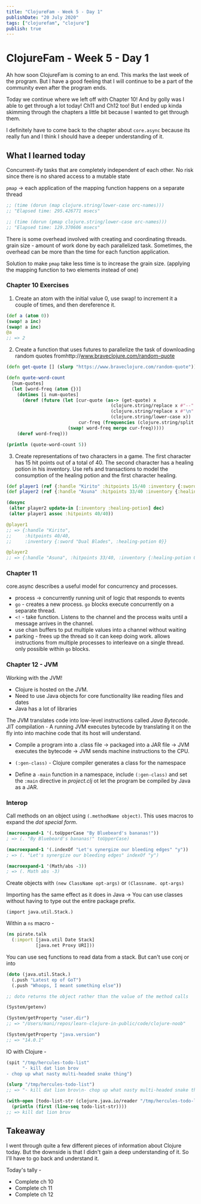 ```yaml
---
title: "ClojureFam - Week 5 - Day 1"
publishDate: "20 July 2020"
tags: ["clojurefam", "clojure"]
publish: true
---
```


# ClojureFam - Week 5 - Day 1

Ah how soon ClojureFam is coming to an end. This marks the last week of the program. But I have a good feeling that I will continue to be a part of the community even after the program ends.

Today we continue where we left off with Chapter 10! And by golly was I able to get through a lot today! Ch11 and Ch12 too! But I ended up kinda skimming through the chapters a little bit because I wanted to get through them.

I definitely have to come back to the chapter about `core.async` because its really fun and I think I should have a deeper understanding of it.

## What I learned today

Concurrent-ify tasks that are completely independent of each other.
No risk since there is no shared access to a mutable state

`pmap` -> each application of the mapping function happens on a separate thread

```clojure
;; (time (dorun (map clojure.string/lower-case orc-names)))
;; "Elapsed time: 295.426771 msecs"

;; (time (dorun (pmap clojure.string/lower-case orc-names)))
;; "Elapsed time: 129.370606 msecs"
```

There is some overhead involved with creating and coordinating threads.
grain size - amount of work done by each parallelized task. Sometimes, the overhead can be more than the time for each function application.

Solution to make `pmap` take less time is to increase the grain size. (applying the mapping function to two elements instead of one)

### Chapter 10 Exercises

1. Create an atom with the initial value 0, use swap! to increment it a couple of times, and then dereference it.

```clojure
(def a (atom 0))
(swap! a inc)
(swap! a inc)
@a
;; => 2
```

2. Create a function that uses futures to parallelize the task of downloading random quotes fromhttp://www.braveclojure.com/random-quote

```clojure
(defn get-quote [] (slurp "https://www.braveclojure.com/random-quote"))

(defn quote-word-count
  [num-quotes]
  (let [word-freq (atom {})]
    (dotimes [i num-quotes]
      (deref (future (let [cur-quote (as-> (get-quote) x
                                       (clojure.string/replace x #"--" "")
                                       (clojure.string/replace x #"\n" "")
                                       (clojure.string/lower-case x))
                           cur-freq (frequencies (clojure.string/split cur-quote #" "))]
                       (swap! word-freq merge cur-freq)))))
    (deref word-freq)))

(println (quote-word-count 5))
```

3. Create representations of two characters in a game. The first character has 15 hit points out of a total of 40. The second character has a healing potion in his inventory. Use refs and transactions to model the consumption of the healing potion and the first character healing.

```clojure
(def player1 (ref {:handle "Kirito" :hitpoints 15/40 :inventory {:sword "Dual Blades" :healing-potion 0}}))
(def player2 (ref {:handle "Asuna" :hitpoints 33/40 :inventory {:healing-potion 1}}))

(dosync
 (alter player2 update-in [:inventory :healing-potion] dec)
 (alter player1 assoc :hitpoints 40/40))

@player1
;; => {:handle "Kirito",
;;     :hitpoints 40/40,
;;     :inventory {:sword "Dual Blades", :healing-potion 0}}

@player2
;; => {:handle "Asuna", :hitpoints 33/40, :inventory {:healing-potion 0}}
```

### Chapter 11

core.async describes a useful model for concurrency and processes.

* process -> concurrently running unit of logic that responds to events
* `go` - creates a new process. `go` blocks execute concurrently on a separate thread.
* `<!` - take function. Listens to the channel and the process waits until a message arrives in the channel.
* use chan buffers to put multiple values into a channel without waiting
* parking - frees up the thread so it can keep doing work. allows instructions from multiple processes to interleave on a single thread. only possible within `go` blocks.

### Chapter 12 - JVM

Working with the JVM!

* Clojure is hosted on the JVM.
* Need to use Java objects for core functionality like reading files and dates
* Java has a lot of libraries

The JVM translates code into low-level instructions called *Java Bytecode*.
JIT compilation - A running JVM executes bytecode by translating it on the fly into into machine code that its host will understand.

* Compile a program into a .class file -> packaged into a JAR file -> JVM executes the bytecode -> JVM sends machine instructions to the CPU.

* `(:gen-class)` - Clojure compiler generates a class for the namespace
* Define a `-main` function in a namespace, include `(:gen-class)` and set the `:main` directive in *project.clj* ot let the program be compiled by Java as a JAR.

### Interop

Call methods on an object using `(.methodName object)`. This uses macros to expand the *dot special form*.

```clojure
(macroexpand-1 '(.toUpperCase "By Bluebeard's bananas!"))
; => (. "By Bluebeard's bananas!" toUpperCase)

(macroexpand-1 '(.indexOf "Let's synergize our bleeding edges" "y"))
; => (. "Let's synergize our bleeding edges" indexOf "y")

(macroexpand-1 '(Math/abs -3))
; => (. Math abs -3)
```

Create objects with `(new ClassName opt-args)` or `(Classname. opt-args)`

Importing has the same effect as it does in Java -> You can use classes without having to type out the entire package prefix.

`(import java.util.Stack.)`

Within a `ns` macro -

```clojure
(ns pirate.talk
  (:import [java.util Date Stack]
           [java.net Proxy URI]))
```

You can use seq functions to read data from a stack. But can't use conj or into

```clojure
(doto (java.util.Stack.)
  (.push "Latest ep of GoT")
  (.push "Whoops, I meant something else"))

;; doto returns the object rather than the value of the method calls

(System/getenv)

(System/getProperty "user.dir")
;; => "/Users/mani/repos/learn-clojure-in-public/code/clojure-noob"

(System/getProperty "java.version")
;; => "14.0.1"
```

IO with Clojure -

```clojure
(spit "/tmp/hercules-todo-list"
      "- kill dat lion brov
- chop up what nasty multi-headed snake thing")

(slurp "/tmp/hercules-todo-list")
;; => "- kill dat lion brov\n- chop up what nasty multi-headed snake thing"

(with-open [todo-list-str (clojure.java.io/reader "/tmp/hercules-todo-list")]
  (println (first (line-seq todo-list-str))))
;; => kill dat lion bruv
```

## Takeaway

I went through quite a few different pieces of information about Clojure today. But the downside is that I didn't gain a deep understanding of it. So I'll have to go back and understand it.

Today's tally -
* Complete ch 10
* Complete ch 11
* Complete ch 12
